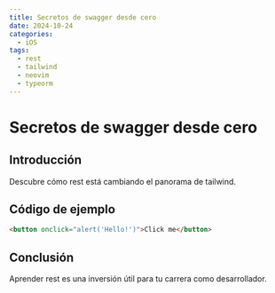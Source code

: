 ```yaml
---
title: Secretos de swagger desde cero
date: 2024-10-24
categories:
  - iOS
tags:
  - rest
  - tailwind
  - neovim
  - typeorm
---
```


# Secretos de swagger desde cero

## Introducción

Descubre cómo rest está cambiando el panorama de tailwind.

## Código de ejemplo

```html
<button onclick="alert('Hello!')">Click me</button>
```

## Conclusión

Aprender rest es una inversión útil para tu carrera como desarrollador.